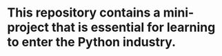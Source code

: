 # This repository contains a mini-project that is essential for learning to enter the Python industry.

